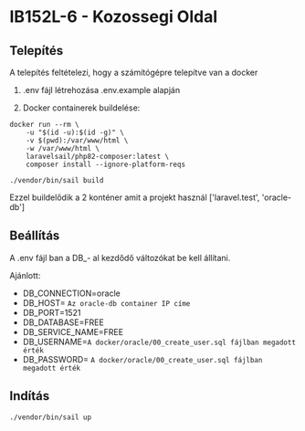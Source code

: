# IB152L-6 - Kozossegi Oldal

## Telepítés

A telepítés feltételezi, hogy a számítógépre telepítve van a docker

1. .env fájl létrehozása .env.example alapján

2. Docker containerek buildelése:

```shell
docker run --rm \
    -u "$(id -u):$(id -g)" \
    -v $(pwd):/var/www/html \
    -w /var/www/html \
    laravelsail/php82-composer:latest \
    composer install --ignore-platform-reqs
```

```shell
./vendor/bin/sail build
```

Ezzel buildelődik a 2 konténer amit a projekt használ ['laravel.test', 'oracle-db']


## Beállítás

A .env fájl ban a DB_- al kezdődő változókat be kell állítani.

Ajánlott:

 - DB_CONNECTION=oracle
 - DB_HOST= ```Az oracle-db container IP címe```
 - DB_PORT=1521
 - DB_DATABASE=FREE 
 - DB_SERVICE_NAME=FREE
 - DB_USERNAME=```A docker/oracle/00_create_user.sql fájlban megadott érték```
 - DB_PASSWORD= ```A docker/oracle/00_create_user.sql fájlban megadott érték```

## Indítás

```shell
./vendor/bin/sail up
```
